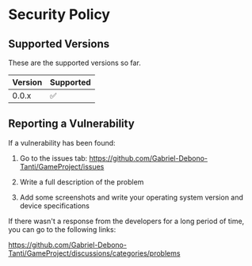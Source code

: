 # Security Policy

## Supported Versions

These are the supported versions so far.

| Version | Supported          |
| ------- | ------------------ |
| 0.0.x   | :white_check_mark: |


## Reporting a Vulnerability

If a vulnerability has been found:

1. Go to the issues tab: https://github.com/Gabriel-Debono-Tanti/GameProject/issues

2. Write a full description of the problem

3. Add some screenshots and write your operating system version and device specifications

If there wasn't a response from the developers for a long period of time, you can go to the following links:

https://github.com/Gabriel-Debono-Tanti/GameProject/discussions/categories/problems
